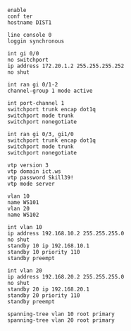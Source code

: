 ```shell
enable
conf ter
hostname DIST1
```
```shell
line console 0
loggin synchronous
```
```shell
int gi 0/0
no switchport
ip address 172.20.1.2 255.255.255.252
no shut
```
```shell
int ran gi 0/1-2
channel-group 1 mode active
```
```shell
int port-channel 1
switchport trunk encap dot1q
switchport mode trunk
switchport nonegotiate
```
```shell
int ran gi 0/3, gi1/0
switchport trunk encap dot1q
switchport mode trunk
switchport nonegotiate
```
```shell
vtp version 3
vtp domain ict.ws
vtp password Skill39!
vtp mode server
```
```shell
vlan 10
name WS101
vlan 20
name WS102
```
```shell
int vlan 10
ip address 192.168.10.2 255.255.255.0
no shut
standby 10 ip 192.168.10.1
standby 10 priority 110
standby preempt
```
```shell
int vlan 20
ip address 192.168.20.2 255.255.255.0
no shut
standby 20 ip 192.168.20.1
standby 20 priority 110
standby preempt
```
```shell
spanning-tree vlan 10 root primary
spanning-tree vlan 20 root primary
```
```shell

```
